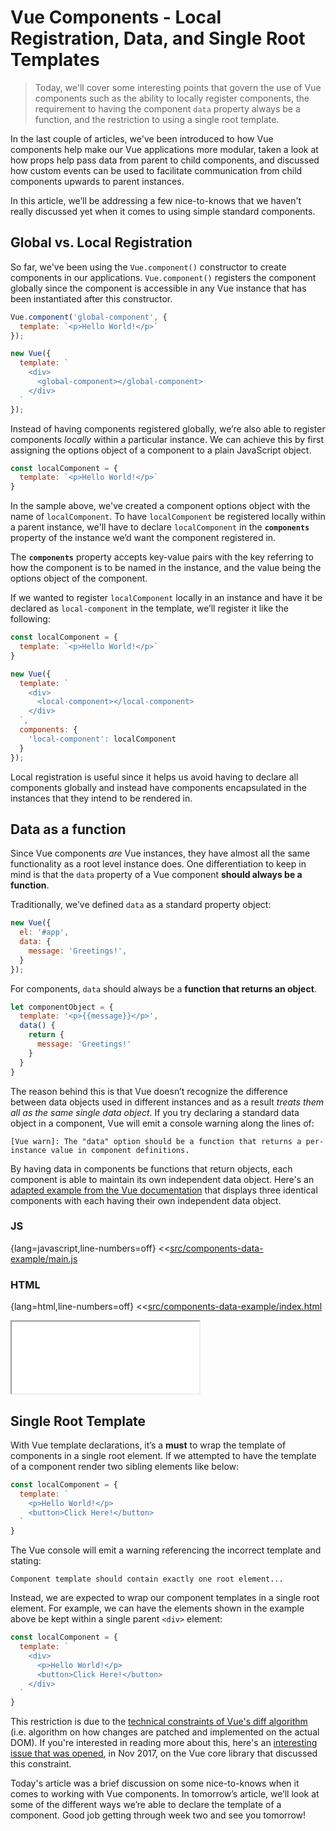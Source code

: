 # Vue Components - Local Registration, Data, and Single Root Templates

> Today, we'll cover some interesting points that govern the use of Vue components such as the ability to locally register components, the requirement to having the component `data` property always be a function, and the restriction to using a single root template.

In the last couple of articles, we've been introduced to how Vue components help make our Vue applications more modular, taken a look at how props help pass data from parent to child components, and discussed how custom events can be used to facilitate communication from child components upwards to parent instances.

In this article, we’ll be addressing a few nice-to-knows that we haven't really discussed yet when it comes to using simple standard components.

## Global vs. Local Registration

So far, we've been using the `Vue.component()` constructor to create components in our applications. `Vue.component()` registers the component globally since the component is accessible in any Vue instance that has been instantiated after this constructor.

```javascript
Vue.component('global-component', {
  template: `<p>Hello World!</p>`
});

new Vue({
  template: `
    <div>
      <global-component></global-component>
    </div>
  `
});
```

Instead of having components registered globally, we’re also able to register components _locally_ within a particular instance.  We can achieve this by first assigning the options object of a component to a plain JavaScript object.

```javascript
const localComponent = {
  template: `<p>Hello World!</p>`
}
```

In the sample above, we've created a component options object with the name of `localComponent`. To have `localComponent` be registered locally within a parent instance, we'll have to declare `localComponent` in the __`components`__ property of the instance we’d want the component registered in.

The __`components`__ property accepts key-value pairs with the key referring to how the component is to be named in the instance, and the value being the options object of the component.

If we wanted to register `localComponent` locally in an instance and have it be declared as `local-component` in the template, we’ll register it like the following:

```javascript
const localComponent = {
  template: `<p>Hello World!</p>`
}

new Vue({
  template: `
    <div>
      <local-component></local-component>
    </div>
  `,
  components: {
    'local-component': localComponent
  }
});
```

Local registration is useful since it helps us avoid having to declare all components globally and instead have components encapsulated in the instances that they intend to be rendered in.

## Data as a function

Since Vue components _are_ Vue instances, they have almost all the same functionality as a root level instance does. One differentiation to keep in mind is that the `data` property of a Vue component __should always be a function__.

Traditionally, we’ve defined `data` as a standard property object:

```javascript
new Vue({
  el: '#app',
  data: {
    message: 'Greetings!',
  }
});
```

For components, `data` should always be a __function that returns an object__.

```javascript
let componentObject = {
  template: '<p>{{message}}</p>',
  data() {
    return {
      message: 'Greetings!'
    }
  }
}
```

The reason behind this is that Vue doesn’t recognize the difference between data objects used in different instances and as a result _treats them all as the same single data object_. If you try declaring a standard data object in a component, Vue will emit a console warning along the lines of:

```shell
[Vue warn]: The "data" option should be a function that returns a per-instance value in component definitions.
```

By having data in components be functions that return objects, each component is able to maintain its own independent data object. Here's an [adapted example from the Vue documentation](https://vuejs.org/v2/guide/components.html#data-Must-Be-a-Function) that displays three identical components with each having their own independent data object.

### JS

{lang=javascript,line-numbers=off}
<<[src/components-data-example/main.js](./src/components-data-example/main.js)

### HTML

{lang=html,line-numbers=off}
<<[src/components-data-example/index.html](./src/components-data-example/index.html)

<iframe src='./src/components-data-example/index.html'
        height="115"
        scrolling="no"
         >
</iframe>

## Single Root Template

With Vue template declarations, it’s a __must__ to wrap the template of components in a single root element. If we attempted to have the template of a component render two sibling elements like below:

```javascript
const localComponent = {
  template: `
    <p>Hello World!</p>
    <button>Click Here!</button>
  `
}
```

The Vue console will emit a warning referencing the incorrect template and stating:

```shell
Component template should contain exactly one root element...
```

Instead, we are expected to wrap our component templates in a single root element. For example, we can have the elements shown in the example above be kept within a single parent `<div>` element:

```javascript
const localComponent = {
  template: `
    <div>
      <p>Hello World!</p>
      <button>Click Here!</button>
    </div>
  `
}
```

This restriction is due to the [technical constraints of Vue's diff algorithm](https://github.com/vuejs/vue/issues/7088#issuecomment-348252040) (i.e. algorithm on how changes are patched and implemented on the actual DOM). If you're interested in reading more about this, here's an [interesting issue that was opened](https://github.com/vuejs/vue/issues/7088), in Nov 2017, on the Vue core library that discussed this constraint.

Today's article was a brief discussion on some nice-to-knows when it comes to working with Vue components. In tomorrow’s article, we’ll look at some of the different ways we’re able to declare the template of a component. Good job getting through week two and see you tomorrow!